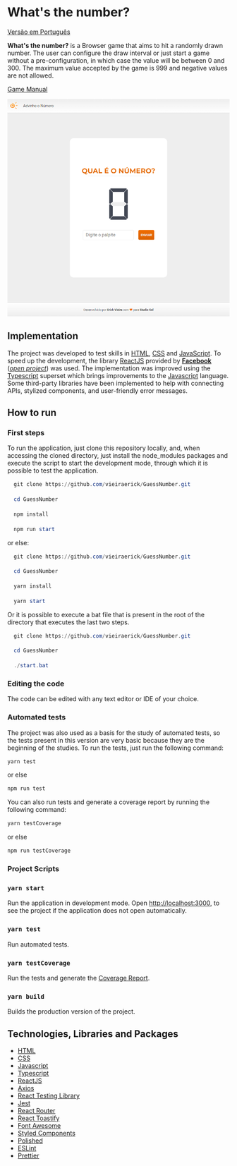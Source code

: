 # What's the number?

[Versão em Português](../README.md)

**What's the number?** is a Browser game that aims to hit a randomly drawn number. The user can configure the draw interval or just start a game without a pre-configuration, in which case the value will be between 0 and 300. The maximum value accepted by the game is 999 and negative values ​​are not allowed.

[Game Manual](./HowToPlay.md)

![GuessNumber](../assets/GameStart.png)

## Implementation

The project was developed to test skills in [HTML], [CSS] and [JavaScript]. To speed up the development, the library [ReactJS] provided by **[Facebook]** (_[open project](https://github.com/facebook/react)_) was used. The implementation was improved using the [Typescript] superset which brings improvements to the [Javascript] language. Some third-party libraries have been implemented to help with connecting APIs, stylized components, and user-friendly error messages.

## How to run

### First steps

To run the application, just clone this repository locally, and, when accessing the cloned directory, just install the node_modules packages and execute the script to start the development mode, through which it is possible to test the application.

```powershell
  git clone https://github.com/vieiraerick/GuessNumber.git

  cd GuessNumber

  npm install

  npm run start
```

or else:

```powershell
  git clone https://github.com/vieiraerick/GuessNumber.git

  cd GuessNumber

  yarn install

  yarn start
```

Or it is possible to execute a bat file that is present in the root of the directory that executes the last two steps.

```powershell
  git clone https://github.com/vieiraerick/GuessNumber.git

  cd GuessNumber

  ./start.bat
```

### Editing the code

The code can be edited with any text editor or IDE of your choice.

### Automated tests

The project was also used as a basis for the study of automated tests, so the tests present in this version are very basic because they are the beginning of the studies. To run the tests, just run the following command:

```powershell
yarn test
```

or else

```powershell
npm run test
```

You can also run tests and generate a coverage report by running the following command:

```powershell
yarn testCoverage
```

or else

```powershell
npm run testCoverage
```

### Project Scripts

### `yarn start`

Run the application in development mode. Open [http://localhost:3000](http://localhost:3000), to see the project if the application does not open automatically.

### `yarn test`

Run automated tests.

### `yarn testCoverage`

Run the tests and generate the [Coverage Report](./coverage/lcov-report/index.html).

### `yarn build`

Builds the production version of the project.

## Technologies, Libraries and Packages

- [HTML]
- [CSS]
- [Javascript]
- [Typescript]
- [ReactJS]
- [Axios](https://axios-http.com/docs/intro)
- [React Testing Library](https://testing-library.com/docs/react-testing-library/intro/)
- [Jest](https://jestjs.io/pt-BR/)
- [React Router](https://v5.reactrouter.com/web/guides/quick-start)
- [React Toastify](https://fkhadra.github.io/react-toastify/introduction)
- [Font Awesome](https://fontawesome.com/v5.15/how-to-use/on-the-web/using-with/react)
- [Styled Components](https://styled-components.com/)
- [Polished](https://polished.js.org/)
- [ESLint](https://eslint.org/)
- [Prettier](https://prettier.io/)

[facebook]: https://www.facebook.com/
[reactjs]: https://pt-br.reactjs.org/
[typescript]: https://www.typescriptlang.org/
[javascript]: https://www.javascript.com/
[html]: https://www.w3schools.com/html/
[css]: https://www.w3schools.com/css/
